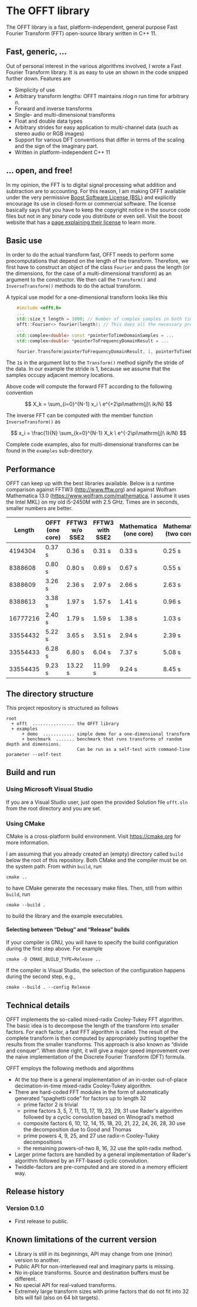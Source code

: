 
# The OFFT library

The OFFT library is a fast, platform-independent, general purpose Fast Fourier Transform (FFT) open-source library written in C++ 11.

## Fast, generic, ...

Out of personal interest in the various algorithms involved, I wrote a Fast Fourier Transform library. It is as easy to use an shown in the code snipped further down. Features are

- Simplicity of use
- Arbitrary transform lengths: OFFT maintains $n \log n$ run time for arbitrary $n$.
- Forward and inverse transforms
- Single- and multi-dimensional transforms
- Float and double data types
- Arbitrary strides for easy application to multi-channel data (such as stereo audio or RGB images)
- Support for various DFT conventions that differ in terms of the scaling and the sign of the imaginary part. 
- Written in platform-independent C++ 11

## ... open, and free!

In my opinion, the FFT is to digital signal processing what addition and subtraction are to accounting. For this reason, I am making OFFT available under the very permissive [Boost Software License (BSL)](/LICENSE_1_0.txt) and explicitly encourage its use in closed-form or commercial software. The license basically says that you have to keep the copyright notice in the source code files but not in any binary code you distribute or even sell. Visit the boost website that has a [page explaining their license](https://www.boost.org/users/license.html) to learn more.

## Basic use

In order to do the actual transform fast, OFFT needs to perform some precomputations that depend on the length of the transform. Therefore, we first have to construct an object of the class `Fourier` and pass the length (or the dimensions, for the case of a multi-dimensional transform) as an argument to the constructor. We then call the `Transform()` and `InverseTransform()` methods to do the actual transform. 

A typical use model for a one-dimensional transform looks like this
```c++
    #include <offt.h>
    ...
    std::size_t length = 1000; // Number of complex samples in both time- and frequency-domain
    offt::Fourier<> fourier(length); // This does all the necessary pre-computations
    ...
    std::complex<double> const *pointerToTimeDomainSamples = ...
    std::complex<double> *pointerToFrequencyDomainResult = ...

    fourier.Transform(pointerToFrequencyDomainResult, 1, pointerToTimeDomainSamples, 1);
```
The `1`s in the argument list to the `Transform()` method signify the stride of the data. In our example the stride is 1, because we assume that the samples occupy adjacent memory locations.

Above code will compute the forward FFT according to the following convention

$$
X_k = \sum_{i=0}^{N-1} x_i \ e^{+2\pi\mathrm{j}\ ik/N}
$$

The inverse FFT can be computed with the member function `InverseTransform()` as

$$
x_i = \frac{1}{N} \sum_{k=0}^{N-1} X_k \ e^{-2\pi\mathrm{j}\ ik/N}
$$

Complete code examples, also for multi-dimensional transforms can be found in the `examples` sub-directory.


## Performance

OFFT can keep up with the best libraries available. Below is a runtime comparison against FFTW3 (<http://www.fftw.org>) and against Wolfram Mathematica 13.0 (<https://www.wolfram.com/mathematica>, I assume it uses the Intel MKL) on my old i5-2450M with 2.5 GHz. Times are in seconds, smaller numbers are better.

| Length     | OFFT <br> (one core)      | FFTW3 <br> w/o SSE2 | FFTW3 <br> with SSE2 | Mathematica <br> (one core) | Mathematica <br> (two cores) |
|------------|-----------|---------------------|----------------------|------------------------------|-------------------------------|
| 4194304    | 0.37 s    |  0.36 s             |  0.31 s              | 0.33 s                       | 0.25 s                        |
| 8388608    | 0.80 s    |  0.80 s             |  0.69 s              | 0.67 s                       | 0.55 s                        |
| 8388609    | 3.26 s    |  2.36 s             |  2.97 s              | 2.66 s                       | 2.63 s                        |
| 8388613    | 3.38 s    |  1.97 s             |  1.57 s              | 1.41 s                       | 0.96 s                        |
| 16777216   | 2.40 s    |  1.79 s             |  1.59 s              | 1.38 s                       | 1.03 s                        |
| 33554432   | 5.22 s    |  3.65 s             |  3.51 s              | 2.94 s                       | 2.39 s                        |
| 33554433   | 6.28 s    |  6.80 s             |  6.04 s              | 7.37 s                       | 5.08 s                        |
| 33554435   | 9.23 s    | 13.22 s             | 11.99 s              | 9.24 s                       | 8.45 s                        |


## The directory structure

This project repository is structured as follows

```
root
  + offt  ................ the OFFT library
  + examples
      + demo  ............ simple demo for a one-dimensional transform  
      + benchmark  ....... benchmark that runs transforms of random depth and dimensions.
                           Can be run as a self-test with command-line parameter --self-test
```

## Build and run

### Using Microsoft Visual Studio

If you are a Visual Studio user, just open the provided Solution file `offt.sln` from the root directory and you are set. 

### Using CMake

CMake is a cross-platform build environment. Visit <https://cmake.org> for more information. 

I am assuming that you already created an (empty) directory called `build` below the root of this repository. Both CMake and the compiler must be on the system path. From within `build`, run
```
cmake ..
```
to have CMake generate the necessary make files. Then, still from within `build`, run
```
cmake --build .
```
to build the library and the example executables.

#### Selecting between “Debug” and “Release” builds

If your compiler is GNU, you will have to specify the build configuration during the first step above. For example
```
cmake -D CMAKE_BUILD_TYPE=Release ..
```
If the compiler is Visual Studio, the selection of the configuration happens during the second step, e.g., 
```
cmake --build . --config Release
```

## Technical details

OFFT implements the so-called mixed-radix Cooley-Tukey FFT algorithm. The basic idea is to decompose the length of the transform into smaller factors. For each factor, a fast FFT algorithm is called. The result of the complete transform is then computed by appropriately putting together the results from the smaller transforms. This approach is also known as “divide and conquer”. When done right, it will give a major speed improvement over the naive implementation of the Discrete Fourier Transform (DFT) formula.

OFFT employs the following methods and algorithms
- At the top there is a general implementation of an in-order out-of-place decimation-in-time mixed-radix Cooley-Tukey algorithm. 
- There are hard-coded FFT modules in the form of automatically generated “spaghetti code” for factors up to length 32
    - prime factor 2 is trivial
    - prime factors 3, 5, 7, 11, 13, 17, 19, 23, 29, 31 use Rader's algorithm followed by a cyclic convolution based on Winograd's method
    - composite factors 6, 10, 12, 14, 15, 18, 20, 21, 22, 24, 26, 28, 30 use the decomposition due to Good and Thomas
    - prime powers 4, 9, 25, and 27 use radix-n Cooley-Tukey decompositions
    - the remaining powers-of-two 8, 16, 32 use the split-radix method.
- Larger prime factors are handled by a general implementation of Rader's algorithm followed by an FFT-based cyclic convolution.
- Twiddle-factors are pre-computed and are stored in a memory efficient way.

## Release history

### Version 0.1.0
 - First release to public.


## Known limitations of the current version

- Library is still in its beginnings, API may change from one (minor) version to another.
- Public API for non-interleaved real and imaginary parts is missing.
- No in-place transforms. Source and destination buffers must be different.
- No special API for real-valued transforms.
- Extremely large transform sizes with prime factors that do not fit into 32 bits will fail (also on 64 bit targets).
